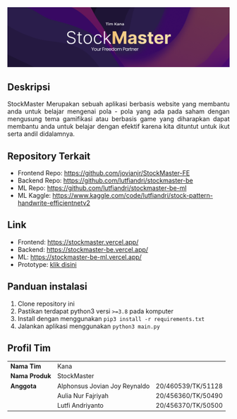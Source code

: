 <div align="center">
  <img src="docs/kana-banner.png"  />
</div>

## Deskripsi

<p align="justify">
StockMaster Merupakan sebuah aplikasi berbasis website yang membantu anda untuk belajar mengenai pola - pola yang ada pada saham dengan mengusung tema gamifikasi atau berbasis game yang diharapkan dapat membantu anda untuk belajar dengan efektif karena kita dituntut untuk ikut serta andil didalamnya.
</p>

## Repository Terkait

- Frontend Repo: https://github.com/jovianjr/StockMaster-FE
- Backend Repo: https://github.com/lutfiandri/stockmaster-be
- ML Repo: https://github.com/lutfiandri/stockmaster-be-ml
- ML Kaggle: https://www.kaggle.com/code/lutfiandri/stock-pattern-handwrite-efficientnetv2

## Link

- Frontend: https://stockmaster.vercel.app/
- Backend: https://stockmaster-be.vercel.app/
- ML: https://stockmaster-be-ml.vercel.app/
- Prototype: [klik disini](https://www.figma.com/proto/5uesuW9rqdW832gAVRJJvm/IFEST-Stock-Master?page-id=4%3A481&type=design&node-id=44-287&viewport=334%2C479%2C0.1&t=gq2FYZhVMYVzC0eB-1&scaling=min-zoom&starting-point-node-id=44%3A287&mode=design)

## Panduan instalasi

1. Clone repository ini
2. Pastikan terdapat python3 versi `>=3.8` pada komputer
3. Install dengan menggunakan `pip3 install -r requirements.txt`
4. Jalankan aplikasi menggunakan `python3 main.py`

## Profil Tim

|                 |                               |                    |
| --------------- | ----------------------------- | ------------------ |
| **Nama Tim**    | Kana                          |                    |
| **Nama Produk** | StockMaster                   |                    |
| **Anggota**     | Alphonsus Jovian Joy Reynaldo | 20/460539/TK/51128 |
|                 | Aulia Nur Fajriyah            | 20/456360/TK/50490 |
|                 | Lutfi Andriyanto              | 20/456370/TK/50500 |
